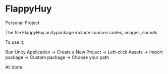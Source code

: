 # FlappyHuy
Personal Project

The file FlappyHuy.unitypackage include sources codes, images, sounds

To use it:

Run Unity Application -> Create a New Project -> Left-click Assets -> Import package -> Custom package -> Choose your path

All done.
